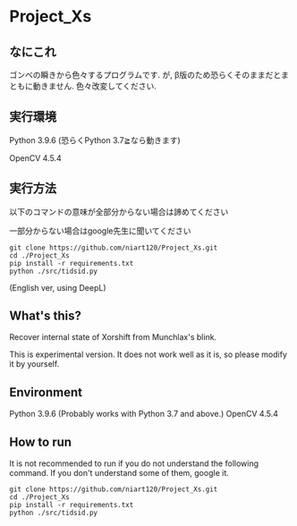 # Project_Xs
 
## なにこれ
ゴンベの瞬きから色々するプログラムです.
が, β版のため恐らくそのままだとまともに動きません. 色々改変してください.

## 実行環境
Python 3.9.6 (恐らくPython 3.7≧なら動きます)

OpenCV 4.5.4

## 実行方法
以下のコマンドの意味が全部分からない場合は諦めてください

一部分からない場合はgoogle先生に聞いてください
```
git clone https://github.com/niart120/Project_Xs.git
cd ./Project_Xs
pip install -r requirements.txt
python ./src/tidsid.py
```

(English ver, using DeepL)
## What's this?
Recover internal state of Xorshift from Munchlax's blink.

This is experimental version.  It does not work well as it is, so please modify it by yourself.

## Environment
Python 3.9.6 (Probably works with Python 3.7 and above.)
OpenCV 4.5.4

## How to run
It is not recommended to run if you do not understand the following command.
If you don't understand some of them, google it.

```
git clone https://github.com/niart120/Project_Xs.git
cd ./Project_Xs
pip install -r requirements.txt
python ./src/tidsid.py
```